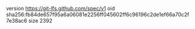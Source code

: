 version https://git-lfs.github.com/spec/v1
oid sha256:fb84de657f95a6a06081e2256ff045602ff6c96196c2de1ef66a70c2f7e38ac6
size 2392

